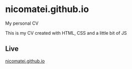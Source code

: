 # nicomatei.github.io

My personal CV

This is my CV created with HTML, CSS and a little bit of JS

## Live

[nicomatei.github.io](https://nicomatei.github.io)

